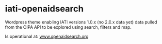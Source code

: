# iati-openaidsearch
Wordpress theme enabling IATI versions 1.0.x (no 2.0.x data yet) data pulled from the OIPA API to be explored using search, filters and map.

Is operational at: www.openaidsearch.org
